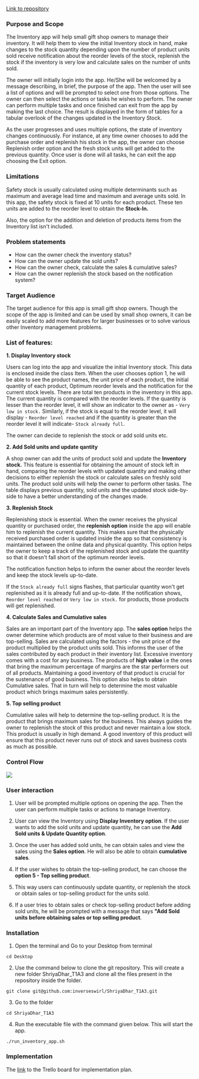 [Link to repository](https://github.com/inverseswirl/ShriyaDhar_T1A3)

### **Purpose and Scope**
The Inventory app will help small gift shop owners to manage their inventory.
It will help them to view the initial Inventory stock in hand, make changes to the stock quantity depending upon the number of product units sold receive notification about the reorder levels of the stock, replenish the stock if the inventory is very low and calculate sales on the number of units sold. 

The owner will initially login into the app. He/She will be welcomed by a message describing, in brief, the purpose of the app. Then the user will see a list of options and will be prompted to select one from those options. The owner can then select the actions or tasks he wishes to perform. The owner can perform multiple tasks and once finished can exit from the app by making the last choice. The result is displayed in the form of tables for a tabular overlook of the changes updated in the Inventory Stock.

As the user progresses and uses multiple options, the state of inventory changes continuously. For instance, at any time owner chooses to add the purchase order and replenish his stock in the app, the owner can choose Replenish order option and the fresh stock units will get added to the previous quantity. Once user is done will all tasks, he can exit the app choosing the Exit option.


### **Limitations**

Safety stock is usually calculated using multiple determinants such as maximum and average lead time
and maximum and average units sold. In this app, the safety stock is fixed at 10 units for each product.
These ten units are added to the reorder level to obtain the **Stock-In.**

Also, the option for the addition and deletion of products items from the Inventory list isn't included. 

### **Problem statements**

- How can the owner check the inventory status?
- How can the owner update the sold units?
- How can the owner check, calculate the sales & cumulative sales?
- How can the owner replenish the stock based on the notification system?

### **Target Audience**

The target audience for this app is small gift shop owners. 
Though the scope of the app is limited and can be used by small shop owners, it can be easily scaled
to add more features for larger businesses or to solve various other Inventory management problems.


### **List of features:**

**1. Display Inventory stock**

Users can log into the app and visualize the initial Inventory stock. This data is enclosed inside the class Item.
When the user chooses option 1, he will be able to see the product names, the unit price of each product, the initial quantity of each product, Optimum reorder levels and the notification for the current stock levels. There are total ten products in the inventory in this app. The current quantity is compared with the reorder levels. If the quantity is lesser than the reorder level, 
it will show an indicator to the owner as - `Very low in stock.` Similarly, if the stock is equal to the reorder level, it will display - `Reorder level reached` and if the quantity is greater than the reorder level it will indicate- `Stock already full`.

The owner can decide to replenish the stock or add sold units etc. 

**2. Add Sold units and update qantity**

A shop owner can add the units of product sold and update the **Inventory stock.** This feature is essential for obtaining the amount of stock left in hand, comparing the reorder levels with updated quantity and making other decisions to either replenish the stock or calculate sales on freshly sold units. The product sold units will help the owner to perform other tasks. The table displays previous quantity, sold units and the updated stock side-by-side to have a better understanding of the changes made.

**3. Replenish Stock**

Replenishing stock is essential. When the owner receives the physical quantity or purchased order, the **replenish option** inside the app will enable him to replenish the current quantity. This makes sure that the physically received purchased order is updated inside the app so that consistency is maintained between the online data and physical quantity. This option helps the owner to keep a track of the replenished stock and update the quantity so that it doesn't fall short of the optimum reorder levels. 

The notification function helps to inform the owner about the reorder levels and keep the stock levels up-to-date.

If the `Stock already full` signs flashes, that particular quantity won't get replenished as it is already full and up-to-date.
If the notification shows, `Reorder level reached` or `Very low in stock.` for products, those products will get replenished. 
 
**4. Calculate Sales and Cumulative sales**

Sales are an important part of the Inventory app. The **sales option** helps the owner determine which products are of most value to their business and are top-selling. Sales are calculated using the factors - the unit price of the product multiplied by the product units sold. This informs the user of the sales contributed by each product in their inventory list. Excessive inventory comes with a cost for any business. The products of **high value** i.e the ones that bring the maximum percentage of margins are the star performers out of all products. Maintaining a good inventory of that product is crucial for the sustenance of good business.
This option also helps to obtain Cumulative sales. That in turn will help to determine the most valuable product which brings maximum sales persistently.

**5. Top selling product**

Cumulative sales will help to determine the top-selling product. It is the product that brings maximum sales for the business. This always guides the owner to replenish the stock of this product and never maintain a low stock. This product is usually in high demand. A good inventory of this product will ensure that this product never runs out of stock and saves business costs as much as possible.



### **Control Flow**

<img src="./docs/controlflow.png">

### **User interaction**

1. User will be prompted multiple options on opening the app. Then the user can perform multiple tasks or actions to manage Inventory.

2. User can view the Inventory using **Display Inventory option**. If the user wants to add the sold units and update quantity, he can use the **Add Sold units & Update Quantity option**. 

3.  Once the user has added sold units, he can obtain sales and view the sales using the **Sales option**. He will also be able to obtain **cumulative sales**. 

4. If the user wishes to obtain the top-selling product, he can choose the **option 5 - Top selling product**.

5. This way users can continuously update quantity, or replenish the stock or obtain sales or top-selling product for the units sold.
 
6. If a user tries to obtain sales or check top-selling product before adding sold units, he will be prompted with a message that says **"Add Sold units before obtaining sales or top selling product**. 


### **Installation**

1. Open the terminal and Go to your Desktop from terminal

```
cd Desktop
```

2. Use the command below to clone the git repository. This will create a new folder ShriyaDhar_T1A3 and clone all the files present in the repository inside the folder.

```
git clone git@github.com:inverseswirl/ShriyaDhar_T1A3.git
```

3. Go to the folder 

```
cd ShriyaDhar_T1A3
```

4. Run the executable file with the command given below. This will start the app.

```
./run_inventory_app.sh 
```


### **Implementation**

The [link](https://trello.com/b/YxuGO6LC/giftshopinventory-app) to the Trello board for implementation plan.





